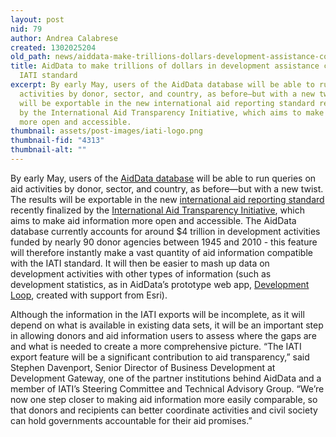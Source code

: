 ```yaml
---
layout: post
nid: 79
author: Andrea Calabrese
created: 1302025204
old_path: news/aiddata-make-trillions-dollars-development-assistance-compatible-iati-standard
title: AidData to make trillions of dollars in development assistance compatible with
  IATI standard
excerpt: By early May, users of the AidData database will be able to run queries on aid
  activities by donor, sector, and country, as before—but with a new twist. The results
  will be exportable in the new international aid reporting standard recently finalized
  by the International Aid Transparency Initiative, which aims to make aid information
  more open and accessible.
thumbnail: assets/post-images/iati-logo.png
thumbnail-fid: "4313"
thumbnail-alt: ""
---
```


By early May, users of the [AidData database](http://www.aiddata.org) will be able to run queries on aid activities by donor, sector, and country, as before—but with a new twist. The results will be exportable in the new [international aid reporting standard](http://iatistandard.org) recently finalized by the [International Aid Transparency Initiative](http://www.aidtransparency.net), which aims to make aid information more open and accessible. The AidData database currently accounts for around $4 trillion in development activities funded by nearly 90 donor agencies between 1945 and 2010 - this feature will therefore instantly make a vast quantity of aid information compatible with the IATI standard. It will then be easier to mash up data on development activities with other types of information (such as development statistics, as in AidData’s prototype web app, [Development Loop](http://appsfordevelopment.challengepost.com/submissions/1412-development-loop), created with support from Esri).

Although the information in the IATI exports will be incomplete, as it will depend on what is available in existing data sets, it will be an important step in allowing donors and aid information users to assess where the gaps are and what is needed to create a more comprehensive picture. “The IATI export feature will be a significant contribution to aid transparency,” said Stephen Davenport, Senior Director of Business Development at Development Gateway, one of the partner institutions behind AidData and a member of IATI’s Steering Committee and Technical Advisory Group. “We’re now one step closer to making aid information more easily comparable, so that donors and recipients can better coordinate activities and civil society can hold governments accountable for their aid promises.”
